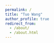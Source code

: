 ```yaml
---
permalink: /
title: "Tuo Wang"
author_profile: true
redirect_from: 
  - /about/
  - /about.html
---
```




